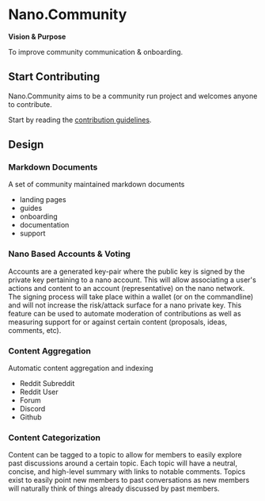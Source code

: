# Nano.Community

**Vision & Purpose**

To improve community communication & onboarding.

## Start Contributing

Nano.Community aims to be a community run project and welcomes anyone to contribute.

Start by reading the [contribution guidelines](https://github.com/mistakia/nano-community/blob/main/CONTRIBUTING.md).

## Design

### Markdown Documents

A set of community maintained markdown documents

- landing pages
- guides
- onboarding
- documentation
- support

### Nano Based Accounts & Voting

Accounts are a generated key-pair where the public key is signed by the private key pertaining to a nano account. This will allow associating a user's actions and content to an account (representative) on the nano network. The signing process will take place within a wallet (or on the commandline) and will not increase the risk/attack surface for a nano private key. This feature can be used to automate moderation of contributions as well as measuring support for or against certain content (proposals, ideas, comments, etc).

### Content Aggregation

Automatic content aggregation and indexing

- Reddit Subreddit
- Reddit User
- Forum
- Discord
- Github

### Content Categorization

Content can be tagged to a topic to allow for members to easily explore past discussions around a certain topic. Each topic will have a neutral, concise, and high-level summary with links to notable comments. Topics exist to easily point new members to past conversations as new members will naturally think of things already discussed by past members.

